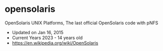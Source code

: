 # opensolaris
OpenSolaris UNIX Platforms, The last official OpenSolaris code with pNFS
- Updated on Jan 16, 2015
- Current Years 2023 - 14 years old
- https://en.wikipedia.org/wiki/OpenSolaris
